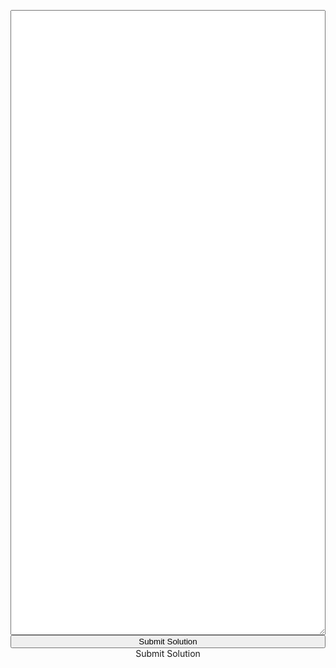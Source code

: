 <iframe id="content" frameborder="0" scrolling="no" onload="window.problem?window.problem.resize():null" style="width: 100%;"></iframe>
<textarea id="code" style='width: 100%; height: 25vh'></textarea>
<button onclick="window.problem.submit()" style="width: 100%;">Submit Solution</button>
<a target="_blank" style="display: block; text-align: center">Submit Solution</a>
<script src="/assets/js/problem.js"></script>